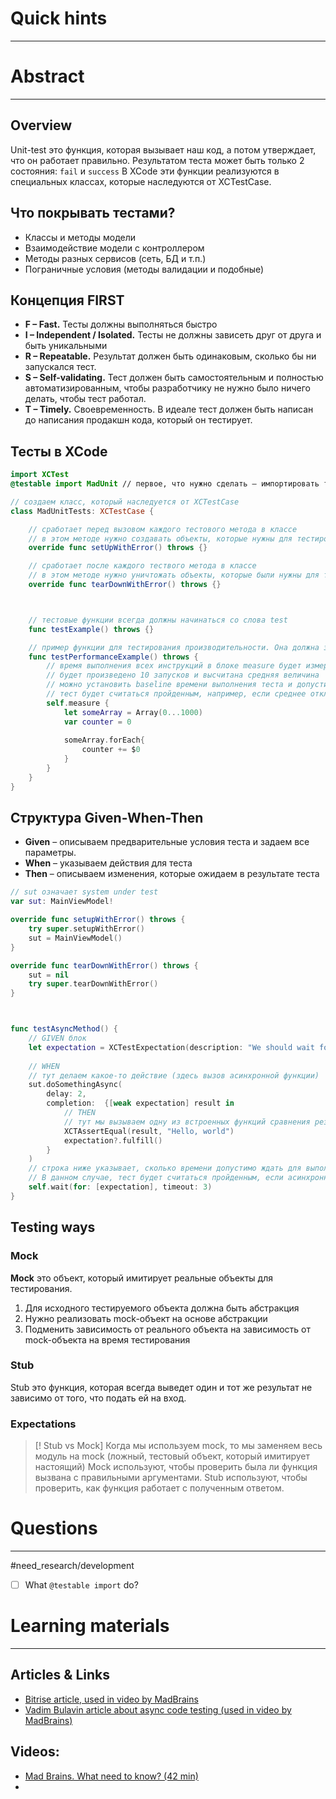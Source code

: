 # Quick hints
---



# Abstract
---
## Overview
Unit-test это функция, которая вызывает наш код, а потом утверждает, что он работает правильно. Результатом теста может быть только 2 состояния: `fail` и `success`
В XCode эти функции реализуются в специальных классах, которые наследуются от XCTestCase.



## Что покрывать тестами?
- Классы и методы модели
- Взаимодействие модели с контроллером
- Методы разных сервисов (сеть, БД и т.п.)
- Пограничные условия (методы валидации и подобные)



## Концепция FIRST
- __F – Fast.__ Тесты должны выполняться быстро
- __I – Independent / Isolated.__ Тесты не должны зависеть друг от друга и быть уникальными
- __R – Repeatable.__ Результат должен быть одинаковым, сколько бы ни запускался тест.
- __S – Self-validating.__ Тест должен быть самостоятельным и полностью автоматизированным, чтобы разработчику не нужно было ничего делать, чтобы тест работал. 
- __T – Timely.__ Своевременность. В идеале тест должен быть написан до написания продакшн кода, который он тестирует.



## Тесты в XCode
```swift
import XCTest
@testable import MadUnit // первое, что нужно сделать – импортировать таргет

// создаем класс, который наследуется от XCTestCase
class MadUnitTests: XCTestCase {

	// сработает перед вызовом каждого тестового метода в классе
	// в этом методе нужно создавать объекты, которые нужны для тестирования (например, модель)
	override func setUpWithError() throws {}

	// сработает после каждого тествого метода в классе
	// в этом методе нужно уничтожать объекты, которые были нужны для тестирования (например, модель), чтобы перед запуском следующего теста объект был создан заново и был в первоначальном состоянии
	override func tearDownWithError() throws {}



	// тестовые функции всегда должны начинаться со слова test
	func testExample() throws {}

	// пример функции для тестирования производительности. Она должна замерять время выполнения кода
	func testPerformanceExample() throws {
		// время выполнения всех инструкций в блоке measure будет измерено
		// будет произведено 10 запусков и высчитана средняя величина
		// можно установить baseline времени выполнения теста и допустимое отклонение от него
		// тест будет считаться пройденным, например, если среднее отклонение будет в пределах 10% от baseline
		self.measure {
			let someArray = Array(0...1000)
			var counter = 0
			
			someArray.forEach{
				counter += $0
			}
		}
	}
}
```




## Структура Given-When-Then
- __Given__ – описываем предварительные условия теста и задаем все параметры.
- __When__ – указываем действия для теста
- __Then__ – описываем изменения, которые ожидаем в результате теста

```swift
// sut означает system under test
var sut: MainViewModel!

override func setupWithError() throws {
	try super.setupWithError()
	sut = MainViewModel()
}

override func tearDownWithError() throws {
	sut = nil
	try super.tearDownWithError()
}



func testAsyncMethod() {
	// GIVEN блок
	let expectation = XCTestExpectation(description: "We should wait for the sample async method")
	
	// WHEN
	// тут делаем какое-то действие (здесь вызов асинхронной функции)
	sut.doSomethingAsync(
		delay: 2,
		completion:  {[weak expectation] result in 
			// THEN
			// тут мы вызываем одну из встроенных функций сравнения результата с нашими ожиданиями (здесь результат сравниваем с хардкод-строкой)
			XCTAssertEqual(result, "Hello, world")
			expectation?.fulfill()
		}
	)
	// строка ниже указывает, сколько времени допустимо ждать для выполнения асинхронной операции
	// В данном случае, тест будет считаться пройденным, если асинхронный метод отработает в пределах 3-х секунд
	self.wait(for: [expectation], timeout: 3)
}
```



## Testing ways

### Mock
__Mock__ это объект, который имитирует реальные объекты для тестирования.
1. Для исходного тестируемого объекта должна быть абстракция
2. Нужно реализовать mock-объект на основе абстракции
3. Подменить зависимость от реального объекта на зависимость от mock-объекта на время тестирования

### Stub
Stub это функция, которая всегда выведет один и тот же результат не зависимо от того, что подать ей на вход.

### Expectations


> [!  Stub vs Mock]
> Когда мы используем mock, то мы заменяем весь модуль на mock (ложный, тестовый объект, который имитирует настоящий)
> Mock используют, чтобы проверить была ли функция вызвана с правильными аргументами.
> Stub используют, чтобы проверить, как функция работает с полученным ответом.

# Questions
---
#need_research/development 
- [ ] What `@testable import` do?
	


# Learning materials
---
## Articles & Links
- [Bitrise article, used in video by MadBrains](https://bitrise.io/blog/the-ultimate-guide-to-unit-and-ui-testing-for-beginners-in-swift)
- [Vadim Bulavin article about async code testing (used in video by MadBrains)](https://www.vadimbulavin.com/unit-testing-async-code-in-swift/)
## Videos:
- [Mad Brains. What need to know? (42 min)](https://youtu.be/JWJDavnY_Es)
- 